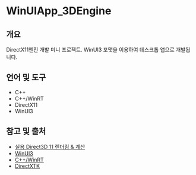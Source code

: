 # WinUIApp_3DEngine

## 개요

DirectX11엔진 개발 미니 프로젝트. WinUI3 포맷을 이용하여 데스크톱 앱으로 개발됩니다. 

## **언어 및 도구**

* C++
* C++/WinRT
* DirectX11
* WinUI3

## **참고 및 출처**

* [실용 Direct3D 11 렌더링 & 계산](https://www.aladin.co.kr/shop/wproduct.aspx?ItemId=24953980)
* [WinUI3](https://learn.microsoft.com/ko-kr/windows/apps/winui/winui3/)
* [C++/WinRT](https://learn.microsoft.com/ko-kr/windows/uwp/cpp-and-winrt-apis/intro-to-using-cpp-with-winrt) 
* [DirectXTK](https://github.com/microsoft/DirectXTK)

